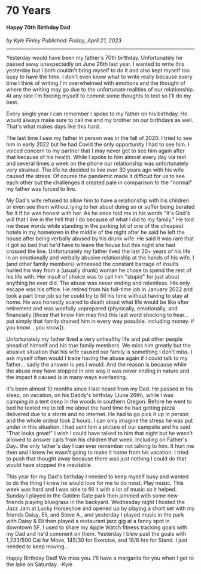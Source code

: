 # 70 Years
#### Happy 70th Birthday Dad

*<div class="article-meta-data"> by <span class="article-meta-author" itemprop="author">Kyle Finley</span> Published: <time itemprop="pubdate" datetime="4/21/2023">Friday, April 21, 2023</time></div>*

---

Yesterday would have been my father's 70th birthday. Unfortunately he passed away unexpectedly on June 26th last year. I wanted to write this yesterday but I both couldn't bring myself to do it and also kept myself too busy to have the time. I don't even know what to write really because every time I think of writing I'm overwhelmed with emotions and the thought of where the writing may go due to the unfortunate realities of our relationship. At any rate I'm forcing myself to commit some thoughts to text so I'll do my best.

Every single year I can remember I spoke to my father on his birthday. He would always make sure to call me and my brother on our birthdays as well. That's what makes days like this hard.

The last time I saw my father in person was in the fall of 2020. I tried to see him in early 2022 but he had Covid the only opportunity I had to see him. I voiced concern to my partner that I may never get to see him again after that because of his health. While I spoke to him almost every day via text and several times a week on the phone our relationship was unfortunately very strained. The life he decided to live over 30 years ago with his wife caused the stress. Of course the pandemic made it difficult for us to see each other but the challenges it created pale in comparison to the "normal" my father was forced to live.

My Dad's wife refused to allow him to have a relationship with his children or even see them without lying to her about doing so or suffer being berated for it if he was honest with her. As he once told me in his words "It's God's will that I live in the hell that I do because of what I did to my family." He told me these words while standing in the parking lot of one of the cheapest hotels in my hometown in the middle of the night after he said he left the house after being verbally abused by his drunk wife. He said it was rare that it got so bad that he'd have to leave the house but this night she had crossed the line. Unfortunately my father lived the last 20+ years of his life in an emotionally and verbally abusive relationship at the hands of his wife. I (and other family members) witnessed the constant barrage of insults hurled his way from a (usually drunk) woman he chose to spend the rest of his life with. Her insult of choice was to call him "stupid" for just about anything he ever did. The abuse was never ending and relentless. His only escape was his office. He retired from his full-time job in January 2022 and took a part time job so he could try to fill his time without having to stay at home. He was honestly scared to death about what life would be like after retirement and was woefully unprepared (physically, emotionally, and financially [those that know him may find this last word shocking to hear... put simply that family drained him in every way possible. including money. if you know... you know]).

Unfortunately my father lived a very unhealthy life and put other people ahead of himself and his true family members. We miss him greatly but the abusive situation that his wife caused our family is something I don't miss. I ask myself often would I trade having the abuse again if I could talk to my father... sadly the answer is yes I would. And the reason is because while the abuse may have stopped in one way it was never ending in nature and the impact it caused is in many ways everlasting.

It's been almost 10 months since I last heard from my Dad. He passed in his sleep, on vacation, on his Daddy's birthday (June 26th), while I was camping in a tent deep in the woods in southern Oregon. Before he went to bed he texted me to tell me about the hard time he had getting pizza delivered due to a storm and no internet. He had to go pick it up in person and the whole ordeal took 2 hours. I can only imagine the stress he was put under in this situation. I had sent him a picture of our campsite and he said "That looks great!" I wish I could have talked to him that night but he wasn't allowed to answer calls from his children that week. Including on Father's Day.. the only father's day I can ever remember not talking to him. It hurt me then and I knew he wasn't going to make it home from his vacation. I tried to push that thought away because there was just nothing I could do that would have stopped the inevitable.

This year for my Dad's birthday I needed to keep myself busy and wanted to do the thing I knew he would love for me to do most. Play music. This week was hard and I was able to fill it with a lot of music so it helped. Sunday I played in the Golden Gate park then jammed with some new friends playing bluegrass in the backyard. Wednesday night I hosted the Jazz Jam at Lucky Horseshoe and opened up by playing a short set with my friends Daisy, Eli, and Steve A., and yesterday I played music in the park with Daisy & Eli then played a restaurant jazz gig at a fancy spot in downtown SF. I used to share my Apple Watch fitness tracking goals with my Dad and he'd comment on them. Yesterday I blew past the goals with  1,233/500 Cal for Move, 145/30 for Exercise, and 18/6 hrs for Stand. I just needed to keep moving...

Happy Birthday Dad! We miss you. I'll have a margarita for you when I get to the lake on Saturday.
-Kyle

